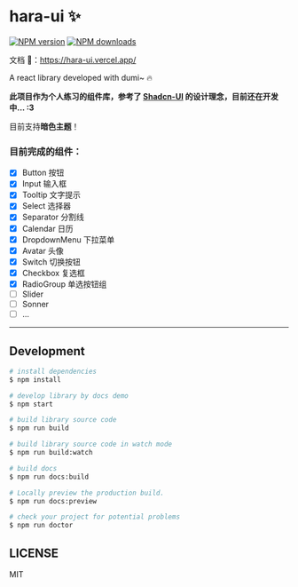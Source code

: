 # hara-ui ✨

[![NPM version](https://img.shields.io/npm/v/hara-ui.svg?style=flat)](https://npmjs.org/package/hara-ui)
[![NPM downloads](http://img.shields.io/npm/dm/hara-ui.svg?style=flat)](https://npmjs.org/package/hara-ui)

文档 🔗：https://hara-ui.vercel.app/

A react library developed with dumi~ 🔥

**此项目作为个人练习的组件库，参考了 [Shadcn-UI](https://ui.shadcn.com) 的设计理念，目前还在开发中... :3**

目前支持**暗色主题**！

### 目前完成的组件：

- [x] Button 按钮
- [x] Input 输入框
- [x] Tooltip 文字提示
- [x] Select 选择器
- [x] Separator 分割线
- [x] Calendar 日历 
- [x] DropdownMenu 下拉菜单
- [x] Avatar 头像 
- [x] Switch 切换按钮 
- [x] Checkbox 复选框 
- [x] RadioGroup 单选按钮组
- [ ] Slider
- [ ] Sonner
- [ ] ...

---

## Development

```bash
# install dependencies
$ npm install

# develop library by docs demo
$ npm start

# build library source code
$ npm run build

# build library source code in watch mode
$ npm run build:watch

# build docs
$ npm run docs:build

# Locally preview the production build.
$ npm run docs:preview

# check your project for potential problems
$ npm run doctor
```

## LICENSE

MIT

